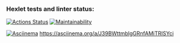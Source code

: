 ### Hexlet tests and linter status:
[![Actions Status](https://github.com/chuykovas/frontend-project-44/workflows/hexlet-check/badge.svg)](https://github.com/chuykovas/frontend-project-44/actions)
[![Maintainability](https://api.codeclimate.com/v1/badges/5f1bf8b9546c0335e2b3/maintainability)](https://codeclimate.com/github/chuykovas/frontend-project-44/maintainability)

[![Asciinema](https://github.com/chuykovas/frontend-project-44/workflows/hexlet-check/badge.svg)](https://asciinema.org/a/J39BWttmblgGRnfAMiTRISYci)
https://asciinema.org/a/J39BWttmblgGRnfAMiTRISYci

